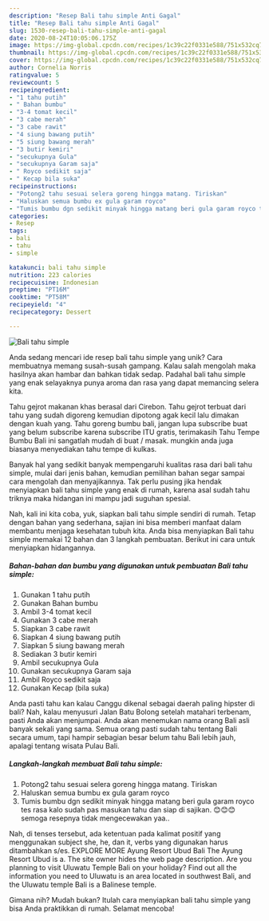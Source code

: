 ```yaml
---
description: "Resep Bali tahu simple Anti Gagal"
title: "Resep Bali tahu simple Anti Gagal"
slug: 1530-resep-bali-tahu-simple-anti-gagal
date: 2020-08-24T10:05:06.175Z
image: https://img-global.cpcdn.com/recipes/1c39c22f0331e588/751x532cq70/bali-tahu-simple-foto-resep-utama.jpg
thumbnail: https://img-global.cpcdn.com/recipes/1c39c22f0331e588/751x532cq70/bali-tahu-simple-foto-resep-utama.jpg
cover: https://img-global.cpcdn.com/recipes/1c39c22f0331e588/751x532cq70/bali-tahu-simple-foto-resep-utama.jpg
author: Cornelia Norris
ratingvalue: 5
reviewcount: 5
recipeingredient:
- "1 tahu putih"
- " Bahan bumbu"
- "3-4 tomat kecil"
- "3 cabe merah"
- "3 cabe rawit"
- "4 siung bawang putih"
- "5 siung bawang merah"
- "3 butir kemiri"
- "secukupnya Gula"
- "secukupnya Garam saja"
- " Royco sedikit saja"
- " Kecap bila suka"
recipeinstructions:
- "Potong2 tahu sesuai selera goreng hingga matang. Tiriskan"
- "Haluskan semua bumbu ex gula garam royco"
- "Tumis bumbu dgn sedikit minyak hingga matang beri gula garam royco tes rasa kalo sudah pas masukan tahu dan siap di sajikan. 😊😊😊 semoga resepnya tidak mengecewakan yaa.."
categories:
- Resep
tags:
- bali
- tahu
- simple

katakunci: bali tahu simple 
nutrition: 223 calories
recipecuisine: Indonesian
preptime: "PT16M"
cooktime: "PT58M"
recipeyield: "4"
recipecategory: Dessert

---
```



![Bali tahu simple](https://img-global.cpcdn.com/recipes/1c39c22f0331e588/751x532cq70/bali-tahu-simple-foto-resep-utama.jpg)

Anda sedang mencari ide resep bali tahu simple yang unik? Cara membuatnya memang susah-susah gampang. Kalau salah mengolah maka hasilnya akan hambar dan bahkan tidak sedap. Padahal bali tahu simple yang enak selayaknya punya aroma dan rasa yang dapat memancing selera kita.

Tahu gejrot makanan khas berasal dari Cirebon. Tahu gejrot terbuat dari tahu yang sudah digoreng kemudian dipotong agak kecil lalu dimakan dengan kuah yang. Tahu goreng bumbu bali, jangan lupa subscribe buat yang belum subscribe karena subscribe ITU gratis, terimakasih  Tahu Tempe Bumbu Bali ini sangatlah mudah di buat / masak. mungkin anda juga biasanya menyediakan tahu tempe di kulkas.

Banyak hal yang sedikit banyak mempengaruhi kualitas rasa dari bali tahu simple, mulai dari jenis bahan, kemudian pemilihan bahan segar sampai cara mengolah dan menyajikannya. Tak perlu pusing jika hendak menyiapkan bali tahu simple yang enak di rumah, karena asal sudah tahu triknya maka hidangan ini mampu jadi suguhan spesial.


Nah, kali ini kita coba, yuk, siapkan bali tahu simple sendiri di rumah. Tetap dengan bahan yang sederhana, sajian ini bisa memberi manfaat dalam membantu menjaga kesehatan tubuh kita. Anda bisa menyiapkan Bali tahu simple memakai 12 bahan dan 3 langkah pembuatan. Berikut ini cara untuk menyiapkan hidangannya.

<!--inarticleads1-->

##### Bahan-bahan dan bumbu yang digunakan untuk pembuatan Bali tahu simple:

1. Gunakan 1 tahu putih
1. Gunakan  Bahan bumbu
1. Ambil 3-4 tomat kecil
1. Gunakan 3 cabe merah
1. Siapkan 3 cabe rawit
1. Siapkan 4 siung bawang putih
1. Siapkan 5 siung bawang merah
1. Sediakan 3 butir kemiri
1. Ambil secukupnya Gula
1. Gunakan secukupnya Garam saja
1. Ambil  Royco sedikit saja
1. Gunakan  Kecap (bila suka)


Anda pasti tahu kan kalau Canggu dikenal sebagai daerah paling hipster di bali? Nah, kalau menyusuri Jalan Batu Bolong setelah matahari terbenam, pasti Anda akan menjumpai. Anda akan menemukan nama orang Bali asli banyak sekali yang sama. Semua orang pasti sudah tahu tentang Bali secara umum, tapi hampir sebagian besar belum tahu Bali lebih jauh, apalagi tentang wisata Pulau Bali. 

<!--inarticleads2-->

##### Langkah-langkah membuat Bali tahu simple:

1. Potong2 tahu sesuai selera goreng hingga matang. Tiriskan
1. Haluskan semua bumbu ex gula garam royco
1. Tumis bumbu dgn sedikit minyak hingga matang beri gula garam royco tes rasa kalo sudah pas masukan tahu dan siap di sajikan. 😊😊😊 semoga resepnya tidak mengecewakan yaa..


Nah, di tenses tersebut, ada ketentuan pada kalimat positif yang menggunakan subject she, he, dan it, verbs yang digunakan harus ditambahkan s/es. EXPLORE MORE Ayung Resort Ubud Bali The Ayung Resort Ubud is a. The site owner hides the web page description. Are you planning to visit Uluwatu Temple Bali on your holiday? Find out all the information you need to Uluwatu is an area located in southwest Bali, and the Uluwatu temple Bali is a Balinese temple. 

Gimana nih? Mudah bukan? Itulah cara menyiapkan bali tahu simple yang bisa Anda praktikkan di rumah. Selamat mencoba!
